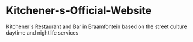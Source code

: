 # Kitchener-s-Official-Website
Kitchener's Restaurant and Bar in Braamfontein based on the street culture daytime and nightlife services
